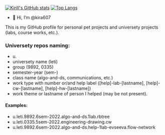 [![Kirill's GitHub stats](https://github-readme-stats.vercel.app/api?username=kira607&count_private=true)](https://github.com/anuraghazra/github-readme-stats)
[![Top Langs](https://github-readme-stats.vercel.app/api/top-langs/?username=kira607&layout=compact)](https://github.com/anuraghazra/github-readme-stats)

<!--
## [Personal Website](https://www...)

🔭 I’m currently working on:
- ...

🌱 I’m currently learning:
- ...

📫 How to reach me:
- [Youtube Channel](sometime in the future I guess...)
- Email ...
- Discord ...
- Telegram ...
--->

- 👋 Hi, I’m @kira607

This is my GitHub profile for personal pet projects
and universety projects (labs, course works, etc.).

### Universety repos naming:

- u.
- universety name (leti)
- group (9892, 0335)
- semester-year (<N>sem-<yyyy>)
- class name (algo-and-ds, communications, etc.)
- work type with number or/and help label ([help]-<N>lab-[lastname], [help]-cw-[lastname], [help]-<N>hw-[lastname])
- work theme or lastname of person I helped (may be not present).

#### Examples:
- u.leti.9892.6sem-2022.algo-and-ds.1lab.rbtree
- u.leti.0335.5sem-2022.engineering-drawing.cw
- u.leti.9892.6sem-2022.algo-and-ds.help-1lab-evseeva.flow-network

<!--
- 👀 I’m interested in ...
- 🌱 I’m currently learning ...
- 💞️ I’m looking to collaborate on ...
- 📫 How to reach me ...
--->

<!---
kira607/kira607 is a ✨ special ✨ repository because its `README.md` (this file) appears on your GitHub profile.
You can click the Preview link to take a look at your changes.
--->
